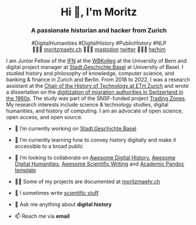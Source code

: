 <h1 align="center">Hi 👋, I'm Moritz</h1>

<h3 align="center">A passionate historian and hacker from Zurich</h3>

<p align='center'>#DigitalHumanities #DigitalHistory #PublicHistory #NLP<br>👨🏻‍💻 <a href="https://moritzmaehr.ch/">moritzmaehr.ch</a> 🙇🏻‍♂️ <a rel="me" href="https://mastodon.social/@maehr">mastodon</a> <a href="https://twitter.com/moritzmaehr">twitter</a> 🧜🏻‍♂️ <a href="https://pronoun.is/he">he/him</a></p>

I am Junior Fellow of the [IFN](https://www.ifn.unibe.ch/) at the [WBKolleg](https://www.wbkolleg.unibe.ch/) at the University of Bern and digital project manager at [Stadt.Geschichte.Basel](https://www.stadtgeschichtebasel.ch/) at University of Basel.
I studied history and philosophy of knowledge, computer science, and banking & finance in Zurich and Berlin.
From 2018 to 2022, I was a research assistant at the [Chair of the History of Technology at ETH Zurich](https://web.archive.org/web/https://www.tg.ethz.ch/personen/details/moritz-maehr/) and wrote a dissertation on the [digitization of migration authorities in Switzerland in the 1960s](https://doi.org/10.3929/ethz-b-000587758).
The study was part of the SNSF-funded project [Trading Zones](https://data.snf.ch/grants/grant/188795).
My research interests include science & technology studies, digital humanities, and history of computing.
I am an advocate of open science, open access, and open source.

- 🔭 I’m currently working on [Stadt.Geschichte.Basel](https://www.stadtgeschichtebasel.ch/index/das-projekt/stadt-geschichte-basel/team.html)

- 🌱 I’m currently learning how to convey history digitally and make it accessible to a broad public

- 👯 I’m looking to collaborate on [Awesome Digital History](https://github.com/maehr/awesome-digital-history), [Awesome Digital Humanities](https://github.com/dh-tech/awesome-digital-humanities), [Awesome Scientific Writing](https://github.com/writing-resources/awesome-scientific-writing) and [Academic Pandoc template](https://github.com/maehr/academic-pandoc-template)

- 👨‍💻 Some of my projects are documented at [moritzmaehr.ch](https://moritzmaehr.ch/projects/)

- 📝 I sometimes write [scientific stuff](https://moritzmaehr.ch/)

- 💬 Ask me anything about **digital history**

- 📫 Reach me via **email**
